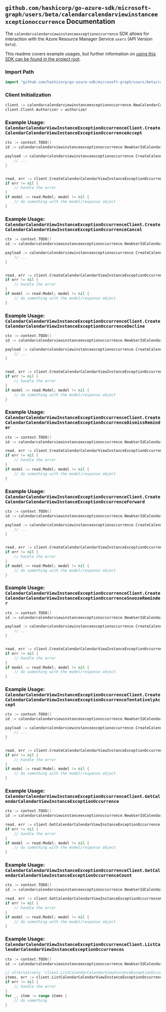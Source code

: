 
## `github.com/hashicorp/go-azure-sdk/microsoft-graph/users/beta/calendarcalendarviewinstanceexceptionoccurrence` Documentation

The `calendarcalendarviewinstanceexceptionoccurrence` SDK allows for interaction with the Azure Resource Manager Service `users` (API Version `beta`).

This readme covers example usages, but further information on [using this SDK can be found in the project root](https://github.com/hashicorp/go-azure-sdk/tree/main/docs).

### Import Path

```go
import "github.com/hashicorp/go-azure-sdk/microsoft-graph/users/beta/calendarcalendarviewinstanceexceptionoccurrence"
```


### Client Initialization

```go
client := calendarcalendarviewinstanceexceptionoccurrence.NewCalendarCalendarViewInstanceExceptionOccurrenceClientWithBaseURI("https://management.azure.com")
client.Client.Authorizer = authorizer
```


### Example Usage: `CalendarCalendarViewInstanceExceptionOccurrenceClient.CreateCalendarCalendarViewInstanceExceptionOccurrenceAccept`

```go
ctx := context.TODO()
id := calendarcalendarviewinstanceexceptionoccurrence.NewUserIdCalendarIdCalendarViewIdInstanceIdExceptionOccurrenceID("userIdValue", "calendarIdValue", "eventIdValue", "eventId1Value", "eventId2Value")

payload := calendarcalendarviewinstanceexceptionoccurrence.CreateCalendarCalendarViewInstanceExceptionOccurrenceAcceptRequest{
	// ...
}


read, err := client.CreateCalendarCalendarViewInstanceExceptionOccurrenceAccept(ctx, id, payload)
if err != nil {
	// handle the error
}
if model := read.Model; model != nil {
	// do something with the model/response object
}
```


### Example Usage: `CalendarCalendarViewInstanceExceptionOccurrenceClient.CreateCalendarCalendarViewInstanceExceptionOccurrenceCancel`

```go
ctx := context.TODO()
id := calendarcalendarviewinstanceexceptionoccurrence.NewUserIdCalendarIdCalendarViewIdInstanceIdExceptionOccurrenceID("userIdValue", "calendarIdValue", "eventIdValue", "eventId1Value", "eventId2Value")

payload := calendarcalendarviewinstanceexceptionoccurrence.CreateCalendarCalendarViewInstanceExceptionOccurrenceCancelRequest{
	// ...
}


read, err := client.CreateCalendarCalendarViewInstanceExceptionOccurrenceCancel(ctx, id, payload)
if err != nil {
	// handle the error
}
if model := read.Model; model != nil {
	// do something with the model/response object
}
```


### Example Usage: `CalendarCalendarViewInstanceExceptionOccurrenceClient.CreateCalendarCalendarViewInstanceExceptionOccurrenceDecline`

```go
ctx := context.TODO()
id := calendarcalendarviewinstanceexceptionoccurrence.NewUserIdCalendarCalendarViewIdInstanceIdExceptionOccurrenceID("userIdValue", "eventIdValue", "eventId1Value", "eventId2Value")

payload := calendarcalendarviewinstanceexceptionoccurrence.CreateCalendarCalendarViewInstanceExceptionOccurrenceDeclineRequest{
	// ...
}


read, err := client.CreateCalendarCalendarViewInstanceExceptionOccurrenceDecline(ctx, id, payload)
if err != nil {
	// handle the error
}
if model := read.Model; model != nil {
	// do something with the model/response object
}
```


### Example Usage: `CalendarCalendarViewInstanceExceptionOccurrenceClient.CreateCalendarCalendarViewInstanceExceptionOccurrenceDismissReminder`

```go
ctx := context.TODO()
id := calendarcalendarviewinstanceexceptionoccurrence.NewUserIdCalendarIdCalendarViewIdInstanceIdExceptionOccurrenceID("userIdValue", "calendarIdValue", "eventIdValue", "eventId1Value", "eventId2Value")

read, err := client.CreateCalendarCalendarViewInstanceExceptionOccurrenceDismissReminder(ctx, id)
if err != nil {
	// handle the error
}
if model := read.Model; model != nil {
	// do something with the model/response object
}
```


### Example Usage: `CalendarCalendarViewInstanceExceptionOccurrenceClient.CreateCalendarCalendarViewInstanceExceptionOccurrenceForward`

```go
ctx := context.TODO()
id := calendarcalendarviewinstanceexceptionoccurrence.NewUserIdCalendarCalendarViewIdInstanceIdExceptionOccurrenceID("userIdValue", "eventIdValue", "eventId1Value", "eventId2Value")

payload := calendarcalendarviewinstanceexceptionoccurrence.CreateCalendarCalendarViewInstanceExceptionOccurrenceForwardRequest{
	// ...
}


read, err := client.CreateCalendarCalendarViewInstanceExceptionOccurrenceForward(ctx, id, payload)
if err != nil {
	// handle the error
}
if model := read.Model; model != nil {
	// do something with the model/response object
}
```


### Example Usage: `CalendarCalendarViewInstanceExceptionOccurrenceClient.CreateCalendarCalendarViewInstanceExceptionOccurrenceSnoozeReminder`

```go
ctx := context.TODO()
id := calendarcalendarviewinstanceexceptionoccurrence.NewUserIdCalendarCalendarViewIdInstanceIdExceptionOccurrenceID("userIdValue", "eventIdValue", "eventId1Value", "eventId2Value")

payload := calendarcalendarviewinstanceexceptionoccurrence.CreateCalendarCalendarViewInstanceExceptionOccurrenceSnoozeReminderRequest{
	// ...
}


read, err := client.CreateCalendarCalendarViewInstanceExceptionOccurrenceSnoozeReminder(ctx, id, payload)
if err != nil {
	// handle the error
}
if model := read.Model; model != nil {
	// do something with the model/response object
}
```


### Example Usage: `CalendarCalendarViewInstanceExceptionOccurrenceClient.CreateCalendarCalendarViewInstanceExceptionOccurrenceTentativelyAccept`

```go
ctx := context.TODO()
id := calendarcalendarviewinstanceexceptionoccurrence.NewUserIdCalendarCalendarViewIdInstanceIdExceptionOccurrenceID("userIdValue", "eventIdValue", "eventId1Value", "eventId2Value")

payload := calendarcalendarviewinstanceexceptionoccurrence.CreateCalendarCalendarViewInstanceExceptionOccurrenceTentativelyAcceptRequest{
	// ...
}


read, err := client.CreateCalendarCalendarViewInstanceExceptionOccurrenceTentativelyAccept(ctx, id, payload)
if err != nil {
	// handle the error
}
if model := read.Model; model != nil {
	// do something with the model/response object
}
```


### Example Usage: `CalendarCalendarViewInstanceExceptionOccurrenceClient.GetCalendarCalendarViewInstanceExceptionOccurrence`

```go
ctx := context.TODO()
id := calendarcalendarviewinstanceexceptionoccurrence.NewUserIdCalendarIdCalendarViewIdInstanceIdExceptionOccurrenceID("userIdValue", "calendarIdValue", "eventIdValue", "eventId1Value", "eventId2Value")

read, err := client.GetCalendarCalendarViewInstanceExceptionOccurrence(ctx, id)
if err != nil {
	// handle the error
}
if model := read.Model; model != nil {
	// do something with the model/response object
}
```


### Example Usage: `CalendarCalendarViewInstanceExceptionOccurrenceClient.GetCalendarCalendarViewInstanceExceptionOccurrenceCount`

```go
ctx := context.TODO()
id := calendarcalendarviewinstanceexceptionoccurrence.NewUserIdCalendarIdCalendarViewIdInstanceID("userIdValue", "calendarIdValue", "eventIdValue", "eventId1Value")

read, err := client.GetCalendarCalendarViewInstanceExceptionOccurrenceCount(ctx, id)
if err != nil {
	// handle the error
}
if model := read.Model; model != nil {
	// do something with the model/response object
}
```


### Example Usage: `CalendarCalendarViewInstanceExceptionOccurrenceClient.ListCalendarCalendarViewInstanceExceptionOccurrences`

```go
ctx := context.TODO()
id := calendarcalendarviewinstanceexceptionoccurrence.NewUserIdCalendarIdCalendarViewIdInstanceID("userIdValue", "calendarIdValue", "eventIdValue", "eventId1Value")

// alternatively `client.ListCalendarCalendarViewInstanceExceptionOccurrences(ctx, id)` can be used to do batched pagination
items, err := client.ListCalendarCalendarViewInstanceExceptionOccurrencesComplete(ctx, id)
if err != nil {
	// handle the error
}
for _, item := range items {
	// do something
}
```
